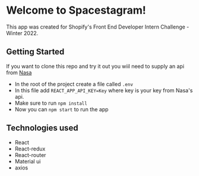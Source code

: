 # Welcome to Spacestagram!

This app was created for Shopify's Front End Developer Intern Challenge - Winter 2022. 

## Getting Started

If you want to clone this repo and try it out you wiil need to supply an api from [Nasa](https://api.nasa.gov/)

- In the root of the project create a file called `.env`
- In this file add `REACT_APP_API_KEY=Key` where key is your key from Nasa's api.
- Make sure to run `npm install` 
- Now you can `npm start` to run the app

## Technologies used
- React
- React-redux
- React-router
- Material ui
- axios
